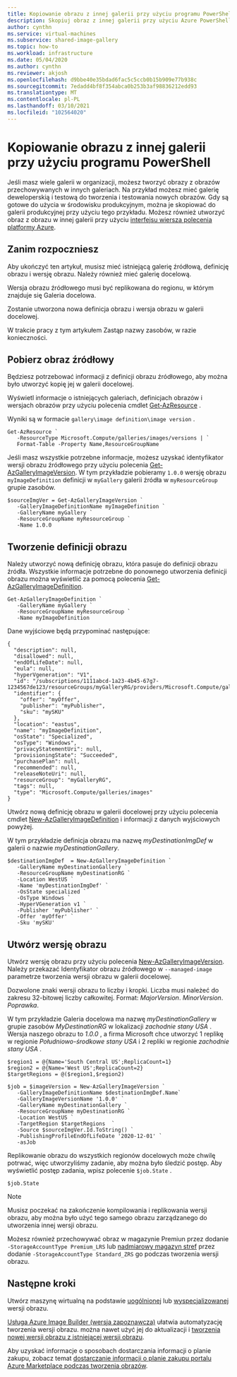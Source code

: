 ```yaml
---
title: Kopiowanie obrazu z innej galerii przy użyciu programu PowerShell
description: Skopiuj obraz z innej galerii przy użyciu Azure PowerShell.
author: cynthn
ms.service: virtual-machines
ms.subservice: shared-image-gallery
ms.topic: how-to
ms.workload: infrastructure
ms.date: 05/04/2020
ms.author: cynthn
ms.reviewer: akjosh
ms.openlocfilehash: d9bbe40e35bdad6fac5c5ccb0b15b909e77b938c
ms.sourcegitcommit: 7edadd4bf8f354abca0b253b3af98836212edd93
ms.translationtype: MT
ms.contentlocale: pl-PL
ms.lasthandoff: 03/10/2021
ms.locfileid: "102564020"
---
```

# <a name="copy-an-image-from-another-gallery-using-powershell"></a>Kopiowanie obrazu z innej galerii przy użyciu programu PowerShell

Jeśli masz wiele galerii w organizacji, możesz tworzyć obrazy z obrazów przechowywanych w innych galeriach. Na przykład możesz mieć galerię deweloperskią i testową do tworzenia i testowania nowych obrazów. Gdy są gotowe do użycia w środowisku produkcyjnym, można je skopiować do galerii produkcyjnej przy użyciu tego przykładu. Możesz również utworzyć obraz z obrazu w innej galerii przy użyciu [interfejsu wiersza polecenia platformy Azure](image-version-another-gallery-cli.md).


## <a name="before-you-begin"></a>Zanim rozpoczniesz

Aby ukończyć ten artykuł, musisz mieć istniejącą galerię źródłową, definicję obrazu i wersję obrazu. Należy również mieć galerię docelową. 

Wersja obrazu źródłowego musi być replikowana do regionu, w którym znajduje się Galeria docelowa. 

Zostanie utworzona nowa definicja obrazu i wersja obrazu w galerii docelowej.


W trakcie pracy z tym artykułem Zastąp nazwy zasobów, w razie konieczności.


## <a name="get-the-source-image"></a>Pobierz obraz źródłowy 

Będziesz potrzebować informacji z definicji obrazu źródłowego, aby można było utworzyć kopię jej w galerii docelowej.

Wyświetl informacje o istniejących galeriach, definicjach obrazów i wersjach obrazów przy użyciu polecenia cmdlet [Get-AzResource](/powershell/module/az.resources/get-azresource) .

Wyniki są w formacie `gallery\image definition\image version` .

```azurepowershell-interactive
Get-AzResource `
   -ResourceType Microsoft.Compute/galleries/images/versions | `
   Format-Table -Property Name,ResourceGroupName
```

Jeśli masz wszystkie potrzebne informacje, możesz uzyskać identyfikator wersji obrazu źródłowego przy użyciu polecenia [Get-AzGalleryImageVersion](/powershell/module/az.compute/get-azgalleryimageversion). W tym przykładzie pobieramy `1.0.0` wersję obrazu `myImageDefinition` definicji w `myGallery` galerii źródła w `myResourceGroup` grupie zasobów.

```azurepowershell-interactive
$sourceImgVer = Get-AzGalleryImageVersion `
   -GalleryImageDefinitionName myImageDefinition `
   -GalleryName myGallery `
   -ResourceGroupName myResourceGroup `
   -Name 1.0.0
```


## <a name="create-the-image-definition"></a>Tworzenie definicji obrazu 

Należy utworzyć nową definicję obrazu, która pasuje do definicji obrazu źródła. Wszystkie informacje potrzebne do ponownego utworzenia definicji obrazu można wyświetlić za pomocą polecenia [Get-AzGalleryImageDefinition](/powershell/module/az.compute/get-azgalleryimagedefinition).

```azurepowershell-interactive
Get-AzGalleryImageDefinition `
   -GalleryName myGallery `
   -ResourceGroupName myResourceGroup `
   -Name myImageDefinition
```


Dane wyjściowe będą przypominać następujące:

```output
{
  "description": null,
  "disallowed": null,
  "endOfLifeDate": null,
  "eula": null,
  "hyperVgeneration": "V1",
  "id": "/subscriptions/1111abcd-1a23-4b45-67g7-1234567de123/resourceGroups/myGalleryRG/providers/Microsoft.Compute/galleries/myGallery/images/myImageDefinition",
  "identifier": {
    "offer": "myOffer",
    "publisher": "myPublisher",
    "sku": "mySKU"
  },
  "location": "eastus",
  "name": "myImageDefinition",
  "osState": "Specialized",
  "osType": "Windows",
  "privacyStatementUri": null,
  "provisioningState": "Succeeded",
  "purchasePlan": null,
  "recommended": null,
  "releaseNoteUri": null,
  "resourceGroup": "myGalleryRG",
  "tags": null,
  "type": "Microsoft.Compute/galleries/images"
}
```

Utwórz nową definicję obrazu w galerii docelowej przy użyciu polecenia cmdlet [New-AzGalleryImageDefinition](/powershell/module/az.compute/new-azgalleryimageversion) i informacji z danych wyjściowych powyżej.


W tym przykładzie definicja obrazu ma nazwę *myDestinationImgDef* w galerii o nazwie *myDestinationGallery*.


```azurepowershell-interactive
$destinationImgDef  = New-AzGalleryImageDefinition `
   -GalleryName myDestinationGallery `
   -ResourceGroupName myDestinationRG `
   -Location WestUS `
   -Name 'myDestinationImgDef' `
   -OsState specialized `
   -OsType Windows `
   -HyperVGeneration v1 `
   -Publisher 'myPublisher' `
   -Offer 'myOffer' `
   -Sku 'mySKU'
```


## <a name="create-the-image-version"></a>Utwórz wersję obrazu

Utwórz wersję obrazu przy użyciu polecenia [New-AzGalleryImageVersion](/powershell/module/az.compute/new-azgalleryimageversion). Należy przekazać Identyfikator obrazu źródłowego w `--managed-image` parametrze tworzenia wersji obrazu w galerii docelowej. 

Dozwolone znaki wersji obrazu to liczby i kropki. Liczba musi należeć do zakresu 32-bitowej liczby całkowitej. Format: *MajorVersion*. *MinorVersion*. *Poprawka*.

W tym przykładzie Galeria docelowa ma nazwę *myDestinationGallery* w grupie zasobów *MyDestinationRG* w lokalizacji *zachodnie stany USA* . Wersja naszego obrazu to *1.0.0* , a firma Microsoft chce utworzyć 1 replikę w regionie *Południowo-środkowe stany USA* i 2 repliki w regionie *zachodnie stany USA* . 


```azurepowershell-interactive
$region1 = @{Name='South Central US';ReplicaCount=1}
$region2 = @{Name='West US';ReplicaCount=2}
$targetRegions = @($region1,$region2)

$job = $imageVersion = New-AzGalleryImageVersion `
   -GalleryImageDefinitionName $destinationImgDef.Name`
   -GalleryImageVersionName '1.0.0' `
   -GalleryName myDestinationGallery `
   -ResourceGroupName myDestinationRG `
   -Location WestUS `
   -TargetRegion $targetRegions  `
   -Source $sourceImgVer.Id.ToString() `
   -PublishingProfileEndOfLifeDate '2020-12-01' `
   -asJob 
```

Replikowanie obrazu do wszystkich regionów docelowych może chwilę potrwać, więc utworzyliśmy zadanie, aby można było śledzić postęp. Aby wyświetlić postęp zadania, wpisz polecenie `$job.State` .

```azurepowershell-interactive
$job.State
```

> [!NOTE]
> Musisz poczekać na zakończenie kompilowania i replikowania wersji obrazu, aby można było użyć tego samego obrazu zarządzanego do utworzenia innej wersji obrazu.
>
> Możesz również przechowywać obraz w magazynie Premiun przez dodanie `-StorageAccountType Premium_LRS` lub [nadmiarowy magazyn stref](../storage/common/storage-redundancy.md) przez dodanie `-StorageAccountType Standard_ZRS` go podczas tworzenia wersji obrazu.
>


## <a name="next-steps"></a>Następne kroki

Utwórz maszynę wirtualną na podstawie [uogólnionej](vm-generalized-image-version-powershell.md) lub [wyspecjalizowanej](vm-specialized-image-version-powershell.md) wersji obrazu.

[Usługa Azure Image Builder (wersja zapoznawcza)](./image-builder-overview.md) ułatwia automatyzację tworzenia wersji obrazu. można nawet użyć jej do aktualizacji i [tworzenia nowej wersji obrazu z istniejącej wersji obrazu](./linux/image-builder-gallery-update-image-version.md). 

Aby uzyskać informacje o sposobach dostarczania informacji o planie zakupu, zobacz temat [dostarczanie informacji o planie zakupu portalu Azure Marketplace podczas tworzenia obrazów](marketplace-images.md).